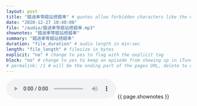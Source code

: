 ```yaml
---
layout: post
title: "錯過車等錯站搭錯車" # quotes allow forbidden characters like the colon
date: "2020-12-27 10:40:08"
file: "/audio/錯過車等錯站搭錯車.mp3"
shownotes: "錯過車等錯站搭錯車"
summary: "錯過車等錯站搭錯車"
duration: "file_duration" # audio length in min:sec
length: "file_length" # filesize in bytes
explicit: "no" # change to yes to flag with the explicit tag
block: "no" # change to yes to keep an episode from showing up in iTunes
# permalink: /1 # will be the ending part of the pages URL, delete to default to the title
---
```


<audio controls>
<source src="{{site.url}}{{site.baseurl}}{{ page.file }}" type="audio/x-mp3">
Your browser does not support the audio element.
</audio>
{{ page.shownotes }}
